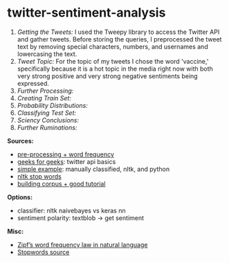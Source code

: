 # twitter-sentiment-analysis

1. *Getting the Tweets:* I used the Tweepy library to access the Twitter API and gather tweets. Before storing the queries, I preprocessed the tweet text by removing special characters, numbers, and usernames and lowercasing the text.
2. *Tweet Topic:* For the topic of my tweets I chose the word 'vaccine,' specifically because it is a hot topic in the media right now with both very strong positive and very strong negative sentiments being expressed.
3. *Further Processing:*
4. *Creating Train Set:*
5. *Probability Distributions:*
6. *Classifying Test Set:*
7. *Sciency Conclusions:*
8. *Further Ruminations:*


**Sources:**
- [pre-processing + word frequency](https://towardsdatascience.com/keras-challenges-the-avengers-541346acb804)
- [geeks for geeks](https://www.geeksforgeeks.org/twitter-sentiment-analysis-using-python/): twitter api basics
- [simple example](https://www.laurentluce.com/posts/twitter-sentiment-analysis-using-python-and-nltk/ ): manually classified, nltk, and python
- [nltk stop words](https://www.geeksforgeeks.org/removing-stop-words-nltk-python/)
- [building corpus + good tutorial](https://towardsdatascience.com/creating-the-twitter-sentiment-analysis-program-in-python-with-naive-bayes-classification-672e5589a7ed)

**Options:**
- classifier: nltk naivebayes vs keras nn
- sentiment polarity: textblob -> get sentiment

**Misc:**
- [Zipf’s word frequency law in natural language](https://dwulff.github.io/_Naturallanguage/Literature/ZipfLaw2.pdf)
- [Stopwords source](https://www.ranks.nl/stopwords)
